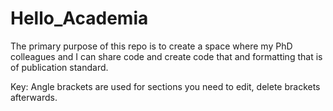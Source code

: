 # Hello_Academia

The primary purpose of this repo is to create a space where my PhD colleagues and I can share code and create code that and formatting that is of publication standard.


Key:
<example> Angle brackets are used for sections you need to edit, delete brackets afterwards.
